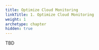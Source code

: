 ```yaml
---
title: Optimize Cloud Monitoring
linkTitle: 1. Optimize Cloud Monitoring
weight: 1
archetype: chapter
hidden: true
---
```


TBD
